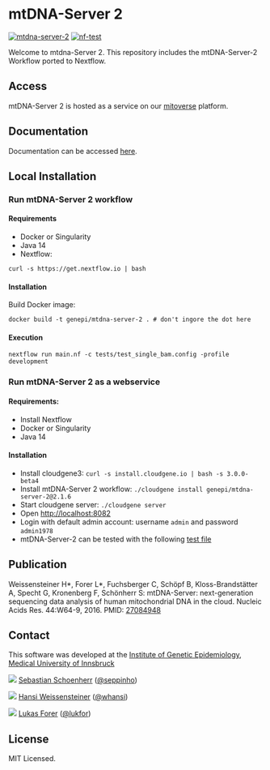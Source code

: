 # mtDNA-Server 2

[![mtdna-server-2](https://github.com/genepi/mtdna-server-2/actions/workflows/run-tests.yml/badge.svg)](https://github.com/genepi/mtdna-server-2/actions/workflows/run-tests.yml)
[![nf-test](https://img.shields.io/badge/tested_with-nf--test-337ab7.svg)](https://github.com/askimed/nf-test)

Welcome to mtdna-Server 2. This repository includes the mtDNA-Server-2 Workflow ported to Nextflow.

## Access

mtDNA-Server 2 is hosted as a service on our [mitoverse](https://mitoverse.i-med.ac.at/) platform.

## Documentation

Documentation can be accessed [here](https://mitoverse.readthedocs.io/mtdna-server/mtdna-server/).

## Local Installation

### Run mtDNA-Server 2 workflow

#### Requirements

- Docker or Singularity
- Java 14
- Nextflow:

```
curl -s https://get.nextflow.io | bash
```

#### Installation

Build Docker image:

```
docker build -t genepi/mtdna-server-2 . # don't ingore the dot here
```

#### Execution

```
nextflow run main.nf -c tests/test_single_bam.config -profile development
```

### Run mtDNA-Server 2 as a webservice

#### Requirements:

- Install Nextflow
- Docker or Singularity
- Java 14

#### Installation

- Install cloudgene3: `curl -s install.cloudgene.io | bash -s 3.0.0-beta4`
- Install mtDNA-Server 2 workflow: `./cloudgene install genepi/mtdna-server-2@2.1.6`
- Start cloudgene server: `./cloudgene server`
- Open [http://localhost:8082](http://localhost:8082)
- Login with default admin account: username `admin` and password `admin1978`
- mtDNA-Server-2 can be tested with the following [test file](https://github.com/genepi/mtdna-server-2/raw/main/tests/data/bam/HG00096.mapped.ILLUMINA.bwa.GBR.low_coverage.20101123.bam)

## Publication

Weissensteiner H*, Forer L*, Fuchsberger C, Schöpf B, Kloss-Brandstätter A, Specht G, Kronenberg F, Schönherr S: mtDNA-Server: next-generation sequencing data analysis of human mitochondrial DNA in the cloud. Nucleic Acids Res. 44:W64-9, 2016. PMID: [27084948](https://www.ncbi.nlm.nih.gov/pmc/articles/PMC4987870/)

## Contact

This software was developed at the [Institute of Genetic Epidemiology](https://genepi.i-med.ac.at/), [Medical University of Innsbruck](https://i-med.ac.at/)

![](https://avatars2.githubusercontent.com/u/1942824?s=30) [Sebastian Schoenherr](mailto:sebastian.schoenherr@i-med.ac.at) ([@seppinho](https://twitter.com/seppinho))

![](https://avatars2.githubusercontent.com/u/1931865?s=30) [Hansi Weissensteiner](mailto:hansi.weissensteiner@i-med.ac.at) ([@whansi](https://twitter.com/whansi))

![](https://avatars2.githubusercontent.com/u/210220?s=30) [Lukas Forer](mailto:lukas.forer@i-med.ac.at) ([@lukfor](https://twitter.com/lukfor))

## License

MIT Licensed.
